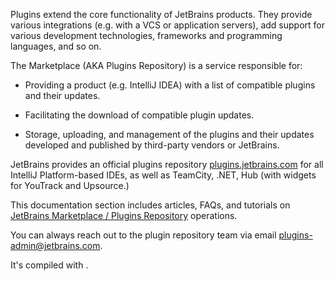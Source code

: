 [//]: # (title: JetBrains Marketplace)

Plugins extend the core functionality of JetBrains products. They provide various integrations (e.g. with a VCS or application servers), add support for various development technologies, frameworks and programming languages, and so on.

The Marketplace (AKA Plugins Repository) is a service responsible for:

* Providing a product (e.g. IntelliJ IDEA) with a list of compatible plugins and their updates.
 
* Facilitating the download of compatible plugin updates.
 
* Storage, uploading, and management of the plugins and their updates developed and published by third-party vendors or JetBrains.

JetBrains provides an official plugins repository [plugins.jetbrains.com](https://plugins.jetbrains.com) for all IntelliJ Platform-based IDEs, as well as TeamCity, .NET, Hub (with widgets for YouTrack and Upsource.)

This documentation section includes articles, FAQs, and tutorials on [JetBrains Marketplace / Plugins Repository](https://plugins.jetbrains.com) operations.

You can always reach out to the plugin repository team via email plugins-admin@jetbrains.com.

It's compiled with <res resource-id="help-engine"/>.
